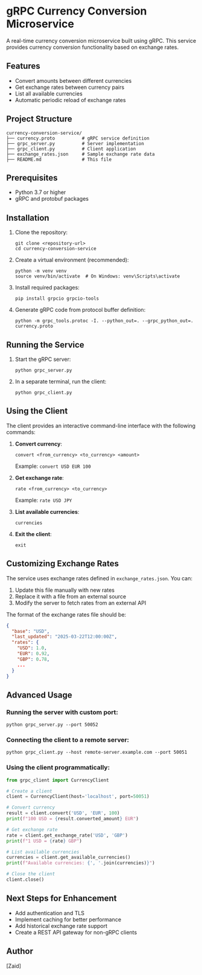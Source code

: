 # gRPC Currency Conversion Microservice

A real-time currency conversion microservice built using gRPC. This service provides currency conversion functionality based on exchange rates.

## Features

- Convert amounts between different currencies
- Get exchange rates between currency pairs
- List all available currencies
- Automatic periodic reload of exchange rates

## Project Structure

```
currency-conversion-service/
├── currency.proto          # gRPC service definition
├── grpc_server.py          # Server implementation
├── grpc_client.py          # Client application
├── exchange_rates.json     # Sample exchange rate data
├── README.md               # This file
```

## Prerequisites

- Python 3.7 or higher
- gRPC and protobuf packages

## Installation

1. Clone the repository:
   ```
   git clone <repository-url>
   cd currency-conversion-service
   ```

2. Create a virtual environment (recommended):
   ```
   python -m venv venv
   source venv/bin/activate  # On Windows: venv\Scripts\activate
   ```

3. Install required packages:
   ```
   pip install grpcio grpcio-tools
   ```

4. Generate gRPC code from protocol buffer definition:
   ```
   python -m grpc_tools.protoc -I. --python_out=. --grpc_python_out=. currency.proto
   ```

## Running the Service

1. Start the gRPC server:
   ```
   python grpc_server.py
   ```

2. In a separate terminal, run the client:
   ```
   python grpc_client.py
   ```

## Using the Client

The client provides an interactive command-line interface with the following commands:

1. **Convert currency**:
   ```
   convert <from_currency> <to_currency> <amount>
   ```
   Example: `convert USD EUR 100`

2. **Get exchange rate**:
   ```
   rate <from_currency> <to_currency>
   ```
   Example: `rate USD JPY`

3. **List available currencies**:
   ```
   currencies
   ```

4. **Exit the client**:
   ```
   exit
   ```

## Customizing Exchange Rates

The service uses exchange rates defined in `exchange_rates.json`. You can:

1. Update this file manually with new rates
2. Replace it with a file from an external source
3. Modify the server to fetch rates from an external API

The format of the exchange rates file should be:
```json
{
  "base": "USD",
  "last_updated": "2025-03-22T12:00:00Z",
  "rates": {
    "USD": 1.0,
    "EUR": 0.92,
    "GBP": 0.78,
    ...
  }
}
```

## Advanced Usage

### Running the server with custom port:

```
python grpc_server.py --port 50052
```

### Connecting the client to a remote server:

```
python grpc_client.py --host remote-server.example.com --port 50051
```

### Using the client programmatically:

```python
from grpc_client import CurrencyClient

# Create a client
client = CurrencyClient(host='localhost', port=50051)

# Convert currency
result = client.convert('USD', 'EUR', 100)
print(f"100 USD = {result.converted_amount} EUR")

# Get exchange rate
rate = client.get_exchange_rate('USD', 'GBP')
print(f"1 USD = {rate} GBP")

# List available currencies
currencies = client.get_available_currencies()
print(f"Available currencies: {', '.join(currencies)}")

# Close the client
client.close()
```

## Next Steps for Enhancement

- Add authentication and TLS
- Implement caching for better performance
- Add historical exchange rate support
- Create a REST API gateway for non-gRPC clients

## Author

[Zaid]